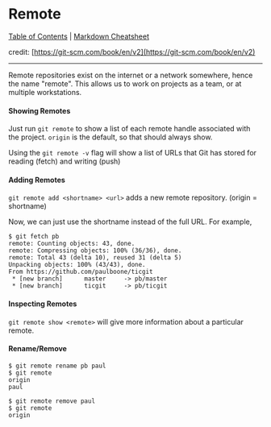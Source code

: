 # Remote
[Table of Contents](../../README.md) | [Markdown Cheatsheet](../../Markdown%20Cheatsheet.md)

credit: [https://git-scm.com/book/en/v2](https://git-scm.com/book/en/v2)
___
Remote repositories exist on the internet or a network somewhere, hence the name "remote". This allows us to work on projects as a team, or at multiple workstations. 

#### Showing Remotes

Just run `git remote` to show a list of each remote handle associated with the project. `origin` is the default, so that should always show.

Using the `git remote -v` flag will show a list of URLs that Git has stored for reading (fetch) and writing (push)

#### Adding Remotes

`git remote add <shortname> <url>` adds a new remote repository. (origin = shortname)

Now, we can just use the shortname instead of the full URL. For example, 

```console
$ git fetch pb
remote: Counting objects: 43, done.
remote: Compressing objects: 100% (36/36), done.
remote: Total 43 (delta 10), reused 31 (delta 5)
Unpacking objects: 100% (43/43), done.
From https://github.com/paulboone/ticgit
 * [new branch]      master     -> pb/master
 * [new branch]      ticgit     -> pb/ticgit
```

#### Inspecting Remotes

`git remote show <remote>` will give more information about a particular remote. 

#### Rename/Remove

```console
$ git remote rename pb paul
$ git remote
origin
paul
```

```console
$ git remote remove paul
$ git remote
origin
```

